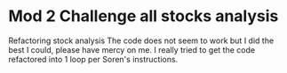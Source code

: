 # Mod 2 Challenge all stocks analysis
 Refactoring stock analysis
The code does not seem to work but I did the best I could, please have mercy on me. I really tried to get the code refactored into 1 loop per Soren's instructions. 
